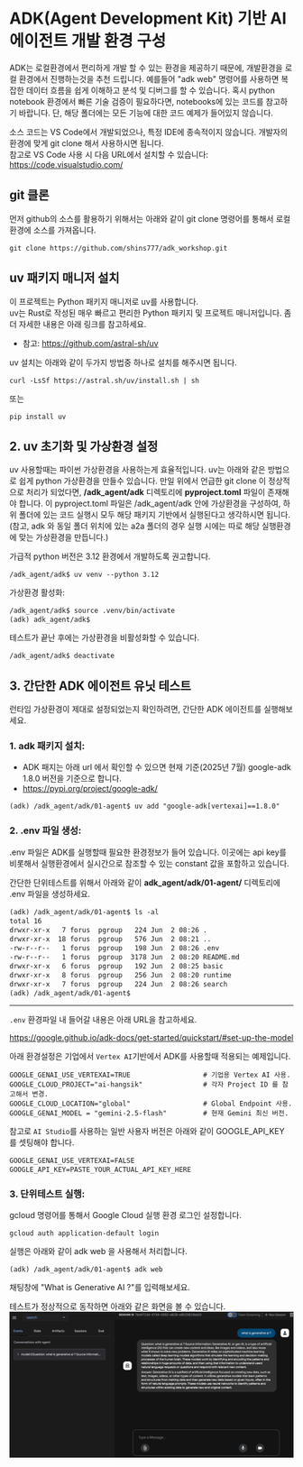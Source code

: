 # ADK(Agent Development Kit) 기반 AI 에이전트 개발 환경 구성

ADK는 로컬환경에서 편리하게 개발 할 수 있는 환경을 제공하기 때문에, 개발환경을 로컬 환경에서 진행하는것을 추천 드립니다.
예를들어 "adk web" 명령어를 사용하면 복잡한 데이터 흐름을 쉽게 이해하고 분석 및 디버그를 할 수 있습니다.
혹시 python notebook 환경에서 빠른 기술 검증이 필요하다면, notebooks에 있는 코드를 참고하기 바랍니다. 단, 해당 폴더에는 모든 기능에 대한 코드 예제가 들어있지 않습니다. 

소스 코드는 VS Code에서 개발되었으나, 특정 IDE에 종속적이지 않습니다. 개발자의 환경에 맞게 git clone 해서 사용하시면 됩니다.  
참고로 VS Code 사용 시 다음 URL에서 설치할 수 있습니다: https://code.visualstudio.com/

## git 클론
먼저 github의 소스를 활용하기 위해서는 아래와 같이 git clone 명령어를 통해서 로컬 환경에 소스를 가져옵니다.  
```
git clone https://github.com/shins777/adk_workshop.git
```

## uv 패키지 매니저 설치

이 프로젝트는 Python 패키지 매니저로 uv를 사용합니다.  
uv는 Rust로 작성된 매우 빠르고 편리한 Python 패키지 및 프로젝트 매니저입니다. 좀더 자세한 내용은 아래 링크를 참고하세요.
* 참고: https://github.com/astral-sh/uv

uv 설치는 아래와 같이 두가지 방법중 하나로 설치를 해주시면 됩니다. 
```
curl -LsSf https://astral.sh/uv/install.sh | sh
```
또는
```
pip install uv
```

## 2. uv 초기화 및 가상환경 설정

uv 사용할때는 파이썬 가상환경을 사용하는게 효율적입니다. uv는 아래와 같은 방법으로 쉽게 python 가상환경을 만들수 있습니다. 
만일 위에서 언급한 git clone 이 정상적으로 처리가 되었다면, **/adk_agent/adk** 디렉토리에 **pyproject.toml** 파일이 존재해야 합니다. 이 pyproject.toml 파일은 /adk_agent/adk 안에 가상환경을 구성하여, 하위 폴더에 있는 코드 실행시 모두 해당 패키지 기반에서 실행된다고 생각하시면 됩니다. (참고, adk 와 동일 폴더 위치에 있는 a2a 폴더의 경우 실행 시에는 따로 해당 실행환경에 맞는 가상환경을 만듭니다.)

가급적 python 버전은 3.12 환경에서 개발하도록 권고합니다. 

```
/adk_agent/adk$ uv venv --python 3.12
```

가상환경 활성화:
```
/adk_agent/adk$ source .venv/bin/activate
(adk) adk_agent/adk$
```

테스트가 끝난 후에는 가상환경을 비활성화할 수 있습니다.
```
/adk_agent/adk$ deactivate
```

## 3. 간단한 ADK 에이전트 유닛 테스트

런타임 가상환경이 제대로 설정되었는지 확인하려면, 간단한 ADK 에이전트를 실행해보세요.


### 1. adk 패키지 설치:  
* ADK 패지는 아래 url 에서 확인할 수 있으면 현재 기준(2025년 7월) google-adk 1.8.0 버전을 기준으로 합니다.
* https://pypi.org/project/google-adk/

```
(adk) /adk_agent/adk/01-agent$ uv add "google-adk[vertexai]==1.8.0"
```

### 2. .env 파일 생성:

.env 파일은 ADK를 실행할때 필요한 환경정보가 들어 있습니다. 이곳에는 api key를 비롯해서 실행환경에서 실시간으로 참조할 수 있는 constant 값을 포함하고 있습니다. 

간단한 단위테스트를 위해서 아래와 같이 **adk_agent/adk/01-agent/** 디렉토리에 .env 파일을 생성하세요.

```
(adk) /adk_agent/adk/01-agent$ ls -al
total 16
drwxr-xr-x   7 forus  pgroup   224 Jun  2 08:26 .
drwxr-xr-x  18 forus  pgroup   576 Jun  2 08:21 ..
-rw-r--r--   1 forus  pgroup   198 Jun  2 08:26 .env
-rw-r--r--   1 forus  pgroup  3178 Jun  2 08:20 README.md
drwxr-xr-x   6 forus  pgroup   192 Jun  2 08:25 basic
drwxr-xr-x   8 forus  pgroup   256 Jun  2 08:20 runtime
drwxr-xr-x   7 forus  pgroup   224 Jun  2 08:26 search
(adk) /adk_agent/adk/01-agent$
```

---

`.env` 환경파일 내 들어갈 내용은 아래 URL을 참고하세요.   

https://google.github.io/adk-docs/get-started/quickstart/#set-up-the-model 

아래 환경설정은 기업에서 `Vertex AI`기반에서 ADK를 사용할때 적용되는 예제입니다.    

```
GOOGLE_GENAI_USE_VERTEXAI=TRUE                  # 기업용 Vertex AI 사용.
GOOGLE_CLOUD_PROJECT="ai-hangsik"               # 각자 Project ID 를 참고해서 변경.
GOOGLE_CLOUD_LOCATION="global"                  # Global Endpoint 사용.
GOOGLE_GENAI_MODEL = "gemini-2.5-flash"         # 현재 Gemini 최신 버전.
```

참고로 `AI Studio`를 사용하는 일반 사용자 버전은 아래와 같이 GOOGLE_API_KEY 를 셋팅해야 합니다.  

```
GOOGLE_GENAI_USE_VERTEXAI=FALSE
GOOGLE_API_KEY=PASTE_YOUR_ACTUAL_API_KEY_HERE
```

### 3. 단위테스트 실행:

gcloud 명령어를 통해서 Google Cloud 실행 환경 로그인 설정합니다.

```
gcloud auth application-default login
```

실행은 아래와 같이 adk web 을 사용해서 처리합니다. 
```
(adk) /adk_agent/adk/01-agent$ adk web
```

채팅창에 "What is Generative AI ?"를 입력해보세요.

테스트가 정상적으로 동작하면 아래와 같은 화면을 볼 수 있습니다.  
![adk_web](https://github.com/ForusOne/adk_agent/blob/main/images/adk_web.png?raw=true)